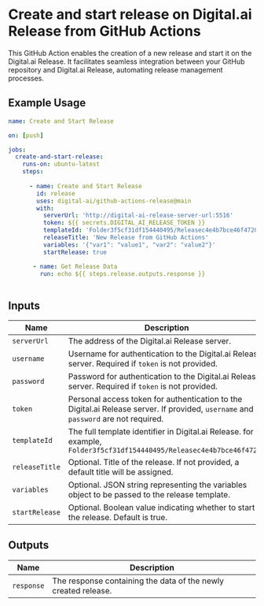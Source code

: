 # Create and start release on Digital.ai Release from GitHub Actions

This GitHub Action enables the creation of a new release and start it on the Digital.ai Release. It facilitates seamless integration between your GitHub repository and Digital.ai Release, automating release management processes.

## Example Usage

```yaml
name: Create and Start Release

on: [push]

jobs:
  create-and-start-release:
    runs-on: ubuntu-latest
    steps:
    
      - name: Create and Start Release
        id: release
        uses: digital-ai/github-actions-release@main
        with:
          serverUrl: 'http://digital-ai-release-server-url:5516'
          token: ${{ secrets.DIGITAL_AI_RELEASE_TOKEN }}
          templateId: 'Folder3f5cf31df154440495/Releasec4e4b7bce46f4720a'
          releaseTitle: 'New Release from GitHub Actions'
          variables: '{"var1": "value1", "var2": "value2"}'
          startRelease: true

       - name: Get Release Data
         run: echo ${{ steps.release.outputs.response }}
         
```

## Inputs

| Name         | Description                                                                                                                         | Required | Default |
|--------------|-------------------------------------------------------------------------------------------------------------------------------------|----------|---------|
| `serverUrl`  | The address of the Digital.ai Release server.                                                                                       | Yes      | -       |
| `username`   | Username for authentication to the Digital.ai Release server. Required if `token` is not provided.                                  | No       | -       |
| `password`   | Password for authentication to the Digital.ai Release server. Required if `token` is not provided.                                  | No       | -       |
| `token`      | Personal access token for authentication to the Digital.ai Release server. If provided, `username` and `password` are not required. | No       | -       |
| `templateId` | The full template identifier in Digital.ai Release. for example, `Folder3f5cf31df154440495/Releasec4e4b7bce46f4720a`                                            | Yes      | -       |
| `releaseTitle`| Optional. Title of the release. If not provided, a default title will be assigned.                                                | No       | -       |
| `variables`  | Optional. JSON string representing the variables object to be passed to the release template.                                       | No       | -       |
| `startRelease` | Optional. Boolean value indicating whether to start the release. Default is true.                                                 | No       | true    |

## Outputs

| Name         | Description                                                                               |
|--------------|-------------------------------------------------------------------------------------------|
| `response`   | The response containing the data of the newly created release.                            |
